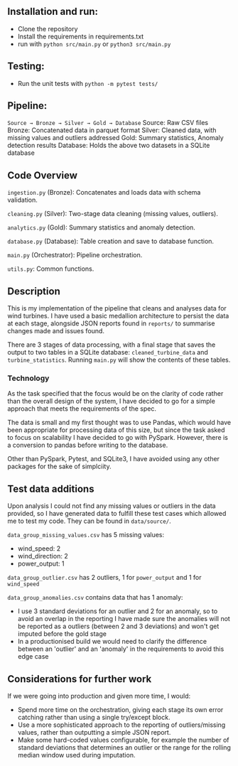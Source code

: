 ## Installation and run:
- Clone the repository
- Install the requirements in requirements.txt
- run with `python src/main.py` or `python3 src/main.py`

## Testing:
- Run the unit tests with `python -m pytest tests/`

## Pipeline:
`Source → Bronze → Silver → Gold → Database`
Source: Raw CSV files
Bronze: Concatenated data in parquet format
Silver: Cleaned data, with missing values and outliers addressed
Gold: Summary statistics, Anomaly detection results 
Database: Holds the above two datasets in a SQLite database

## Code Overview
`ingestion.py` (Bronze): Concatenates and loads data with schema validation.

`cleaning.py` (Silver): Two-stage data cleaning (missing values, outliers).

`analytics.py` (Gold): Summary statistics and anomaly detection.

`database.py` (Database): Table creation and save to database function.

`main.py` (Orchestrator): Pipeline orchestration.

`utils.py`: Common functions.

## Description 
This is my implementation of the pipeline that cleans and analyses data for wind turbines. I have used a basic medallion architecture to persist the data at each stage, alongside JSON reports found in `reports/` to summarise changes made and issues found. 

There are 3 stages of data processing, with a final stage that saves the output to two tables in a SQLite database: `cleaned_turbine_data` and `turbine_statistics`. Running `main.py` will show the contents of these tables.

### Technology
As the task specified that the focus would be on the clarity of code rather than the overall design of the system, I have decided to go for a simple approach that meets the requirements of the spec. 

The data is small and my first thought was to use Pandas, which would have been appropriate for processing data of this size, but since the task asked to focus on scalability I have decided to go with PySpark. However, there is a conversion to pandas before writing to the database.

Other than PySpark, Pytest, and SQLite3, I have avoided using any other packages for the sake of simplciity. 


## Test data additions
Upon analysis I could not find any missing values or outliers in the data provided, so I have generated data to fulfill these test cases which allowed me to test my code. They can be found in `data/source/`. 

`data_group_missing_values.csv` has 5 missing values:
- wind_speed: 2
- wind_direction: 2
- power_output: 1

`data_group_outlier.csv` has 2 outliers, 1 for `power_output` and 1 for `wind_speed`

`data_group_anomalies.csv` contains data that has 1 anomaly:
- I use 3 standard deviations for an outlier and 2 for an anomaly, so to avoid an overlap in the reporting I have made sure the anomalies will not be reported as a outliers (between 2 and 3 deviations) and won't get imputed before the gold stage
- In a productionised build we would need to clarify the difference between an 'outlier' and an 'anomaly' in the requirements to avoid this edge case

## Considerations for further work
If we were going into production and given more time, I would:
- Spend more time on the orchestration, giving each stage its own error catching rather than using a single try/except block.
- Use a more sophisticated approach to the reporting of outliers/missing values, rather than outputting a simple JSON report.
- Make some hard-coded values configurable, for example the number of standard deviations that determines an outlier or the range for the rolling median window used during imputation.